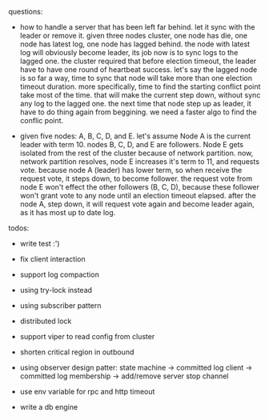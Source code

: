 questions:
- how to handle a server that has been left far behind. let it sync with the leader or remove it.
    given three nodes cluster, one node has die, one node has latest log, one node has lagged behind.
    the node with latest log will obviously become leader, its job now is to sync logs to the lagged one.
    the cluster required that before election timeout, the leader have to have one round of heartbeat success.
    let's say the lagged node is so far a way, time to sync that node will take more than one election timeout duration.
    more specifically, time to find the starting conflict point take most of the time.
    that will make the current step down, without sync any log to the lagged one.
    the next time that node step up as leader, it have to do thing again from beggining.
    we need a faster algo to find the conflic point.

- given five nodes: A, B, C, D, and E. let's assume Node A is the current leader with term 10. nodes B, C, D, and E are followers. Node E gets isolated from the rest of the cluster because of network partition.
    now, network partition resolves, node E increases it's term to 11, and requests vote.
    because node A (leader) has lower term, so when receive the request vote, it steps down, to become follower.
    the request vote from node E won't effect the other followers (B, C, D), because these follower won't grant vote to any node until an election timeout elapsed.
    after the node A, step down, it will request vote again and become leader again, as it has most up to date log.

todos:
- write test :')
- fix client interaction
- support log compaction
- using try-lock instead
- using subscriber pattern
- distributed lock
- support viper to read config from cluster
- shorten critical region in outbound

- using observer design patter:
    state machine -> committed log
    client -> committed log
    membership -> add/remove server
    stop channel

- use env variable for rpc and http timeout
- write a db engine